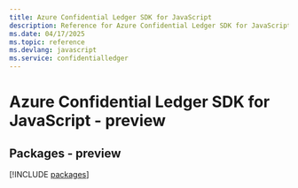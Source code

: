 ```yaml
---
title: Azure Confidential Ledger SDK for JavaScript
description: Reference for Azure Confidential Ledger SDK for JavaScript
ms.date: 04/17/2025
ms.topic: reference
ms.devlang: javascript
ms.service: confidentialledger
---
```

# Azure Confidential Ledger SDK for JavaScript - preview
## Packages - preview
[!INCLUDE [packages](confidential-ledger-index.md)]